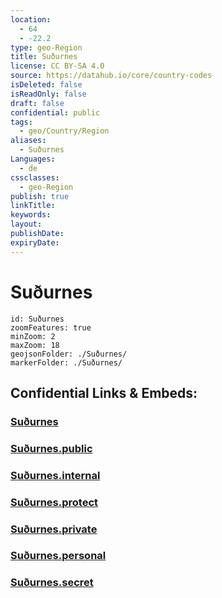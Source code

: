 ```yaml
---
location:
  - 64
  - -22.2
type: geo-Region
title: Suðurnes
license: CC BY-SA 4.0
source: https://datahub.io/core/country-codes
isDeleted: false
isReadOnly: false
draft: false
confidential: public
tags:
  - geo/Country/Region
aliases:
  - Suðurnes
Languages:
  - de
cssclasses:
  - geo-Region
publish: true
linkTitle:
keywords:
layout:
publishDate:
expiryDate:
---
```


# Suðurnes

```leaflet
id: Suðurnes
zoomFeatures: true 
minZoom: 2 
maxZoom: 18
geojsonFolder: ./Suðurnes/
markerFolder: ./Suðurnes/
```


## Confidential Links & Embeds: 

### [Suðurnes](/_Standards/Earth/Continent/Europe/Europe~North/Iceland/Regions~Iceland/Suðurnes.md) 

### [Suðurnes.public](/_public/Earth/Continent/Europe/Europe~North/Iceland/Regions~Iceland/Suðurnes.public.md) 

### [Suðurnes.internal](/_internal/Earth/Continent/Europe/Europe~North/Iceland/Regions~Iceland/Suðurnes.internal.md) 

### [Suðurnes.protect](/_protect/Earth/Continent/Europe/Europe~North/Iceland/Regions~Iceland/Suðurnes.protect.md) 

### [Suðurnes.private](/_private/Earth/Continent/Europe/Europe~North/Iceland/Regions~Iceland/Suðurnes.private.md) 

### [Suðurnes.personal](/_personal/Earth/Continent/Europe/Europe~North/Iceland/Regions~Iceland/Suðurnes.personal.md) 

### [Suðurnes.secret](/_secret/Earth/Continent/Europe/Europe~North/Iceland/Regions~Iceland/Suðurnes.secret.md)

